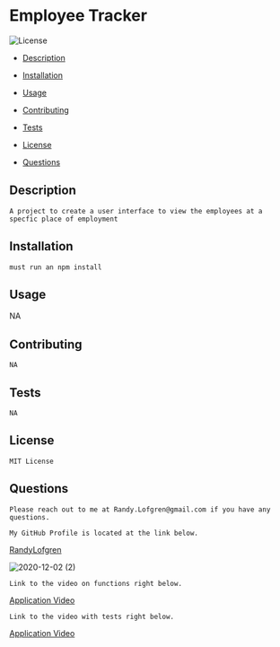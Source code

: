 # Employee Tracker
    


  ![License](https://img.shields.io/badge/license-MITLicense-blue)

   * [Description](#Description) 

   * [Installation](#Installation)

   * [Usage](#Usage)

   * [Contributing](#Contributing)

   * [Tests](#Tests)

   * [License](#License)

   * [Questions](#Questions)



   ## Description
    A project to create a user interface to view the employees at a specfic place of employment




   ## Installation
    must run an npm install




   ## Usage 
   NA




   ##  Contributing
    NA




   ## Tests
    NA




   ## License
    MIT License



   ## Questions

    Please reach out to me at Randy.Lofgren@gmail.com if you have any questions.

    My GitHub Profile is located at the link below.
    
  <a href='https://github.com/RandyLofgren' target='_blank'>RandyLofgren</a>


  ![2020-12-02 (2)](https://user-images.githubusercontent.com/43276499/100949314-fb14f600-34d7-11eb-81af-36224454fc2b.png)


    Link to the video on functions right below.

  <a href='https://drive.google.com/file/d/1JuyCtPXZB69Gq3My8Grf_BQSCGcWIFFp/view?usp=sharing' target='_blank'>Application Video</a>

   
    Link to the video with tests right below.
   <a href='https://drive.google.com/file/d/1GcrsBZmS8R0Z1amNmb0mb9G_4AtMJEAF/view?usp=sharing' target='_blank'>Application Video</a>
    
    
    
    
    
    